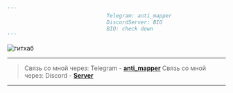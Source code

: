 ```python
'''                                                                           
                                Telegram: anti_mapper
                                DiscordServer: BIO
                                BIO: check down
'''
```
![гитхаб](https://github-readme-stats.vercel.app/api?username=deanoner&show_icons=true&theme=radical)

---
> Связь со мной через: Telegram - [**anti_mapper**](https://t.me/anti_mapper)
> Связь со мной через: Discord - [**Server**](https://discord.gg/ZSkYM7xegN)
---
